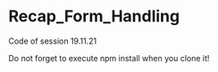 # Recap_Form_Handling

Code of session 19.11.21

Do not forget to execute npm install when you clone it!
